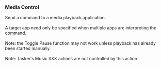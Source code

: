 ### Media Control

Send a command to a media playback application.\
\
A target app need only be specified when multiple apps are interpreting
the command.\
\
Note: the Toggle Pause function may not work unless playback has already
been started manually.\
\
Note: Tasker\'s Music XXX actions are not controlled by this action.
